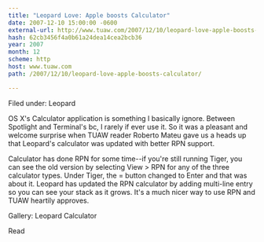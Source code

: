 ```yaml
---
title: "Leopard Love: Apple boosts Calculator"
date: 2007-12-10 15:00:00 -0600
external-url: http://www.tuaw.com/2007/12/10/leopard-love-apple-boosts-calculator/
hash: 62cb3456f4a0b61a24dea14cea2bcb36
year: 2007
month: 12
scheme: http
host: www.tuaw.com
path: /2007/12/10/leopard-love-apple-boosts-calculator/

---
```


Filed under: Leopard

OS X's Calculator application is something I basically ignore. Between Spotlight and Terminal's bc, I rarely if ever use it. So it was a pleasant and welcome surprise when TUAW reader Roberto Mateu gave us a heads up that Leopard's calculator was updated with better RPN support.

Calculator has done RPN for some time--if you're still running Tiger, you can see the old version by selecting View &gt; RPN for any of the three calculator types. Under Tiger, the = button changed to Enter and that was about it. Leopard has updated the RPN calculator by adding multi-line entry so you can see your stack as it grows. It's a much nicer way to use RPN and TUAW heartily approves.

Gallery: Leopard Calculator

Read
